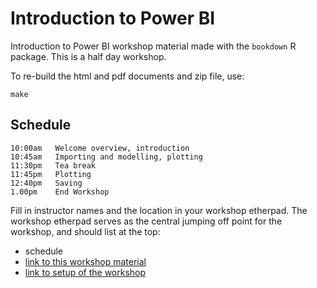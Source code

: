 # Introduction to Power BI

Introduction to Power BI workshop material made with the `bookdown` R package. This is a half day workshop.

To re-build the html and pdf documents and zip file, use:

```
make
```

## Schedule

```
10:00am   Welcome overview, introduction
10:45am   Importing and modelling, plotting
11:30pm   Tea break 
11:45pm   Plotting
12:40pm   Saving
1.00pm    End Workshop
```

Fill in instructor names and the location in your workshop etherpad. The workshop etherpad serves as the central jumping off point for the workshop, and should list at the top:

* schedule
* [link to this workshop material](https://htmlpreview.github.io/?https://raw.githubusercontent.com/MonashDataFluency/Power_BI/master/docs/introduction-to-powerbi.html)
* [link to setup of the workshop](https://htmlpreview.github.io/?https://raw.githubusercontent.com/MonashDataFluency/Power_BI/master/docs/index.html)
